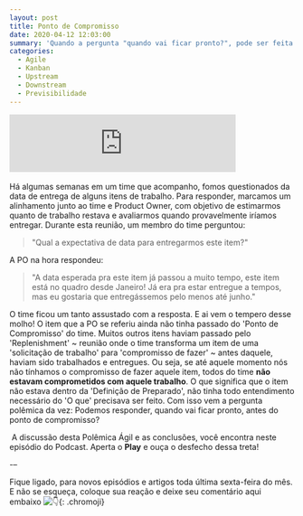 ```yaml
---
layout: post
title: Ponto de Compromisso
date: 2020-04-12 12:03:00
summary: 'Quando a pergunta "quando vai ficar pronto?", pode ser feita e respondida.'
categories:
  - Agile
  - Kanban
  - Upstream
  - Downstream
  - Previsibilidade
---
```


<iframe src="https://anchor.fm/paulo-cassin/embed/episodes/Teste1-ecu2sj/a-a1vbgso" height="102px" width="400px" frameborder="0" scrolling="no"></iframe>
<br>
<br>
H&aacute; algumas semanas em um time que acompanho, fomos questionados da data de entrega de alguns itens de trabalho. Para responder, marcamos um alinhamento junto ao time e Product Owner, com objetivo de estimarmos quanto de trabalho restava e avaliarmos quando provavelmente ir&iacute;amos entregar. Durante esta reuni&atilde;o, um membro do time perguntou:&nbsp;

> "Qual a expectativa de data para entregarmos este item?"

A PO na hora respondeu:

> "A data esperada pra este item j&aacute; passou a muito tempo, este item est&aacute; no quadro desde Janeiro\! J&aacute; era pra estar entregue a tempos, mas eu gostaria que entreg&aacute;ssemos pelo menos at&eacute; junho."

O time ficou um tanto assustado com a resposta. E ai vem o tempero desse molho\! O item que a PO se referiu ainda n&atilde;o tinha passado do 'Ponto de Compromisso' do time. Muitos outros itens haviam passado pelo 'Replenishment' ~ reuni&atilde;o onde o time transforma um item de uma 'solicita&ccedil;&atilde;o de trabalho' para 'compromisso de fazer' ~ antes daquele, haviam sido trabalhados e entregues. Ou seja, se at&eacute; aquele momento n&oacute;s n&atilde;o t&iacute;nhamos o compromisso de fazer aquele item, todos do time **n&atilde;o estavam comprometidos com aquele trabalho**. O que significa que o item n&atilde;o estava dentro da 'Defini&ccedil;&atilde;o de Preparado', n&atilde;o tinha todo entendimento necess&aacute;rio do 'O que' precisava ser feito. Com isso vem a pergunta pol&ecirc;mica da vez: Podemos responder, quando vai ficar pronto, antes do ponto de compromisso?&nbsp;

&nbsp;A discuss&atilde;o desta Pol&ecirc;mica &Aacute;gil e as conclus&otilde;es, voc&ecirc; encontra neste epis&oacute;dio do Podcast. Aperta o **Play** e ou&ccedil;a o desfecho dessa treta\!&nbsp;

\-–

Fique ligado, para novos epis&oacute;dios e artigos toda &uacute;ltima sexta-feira do m&ecirc;s. E n&atilde;o se esque&ccedil;a, coloque sua rea&ccedil;&atilde;o e deixe seu coment&aacute;rio aqui embaixo&nbsp;![👇](chrome-extension://cahedbegdkagmcjfolhdlechbkeaieki/images/apple/1f447.png "White Down Pointing Backhand Index"){: .chromoji}